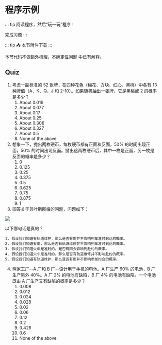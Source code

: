 # 程序示例
::: tip
阅读程序，然后“玩一玩”程序！

完成习题
:::


::: tip 📥
本节附件下载 <Download url="https://cdn.xyxsw.site/code/3-Lecture.zip"/>
:::

本节代码不做额外梳理，[不确定性问题](./4.3.3%E4%B8%8D%E7%A1%AE%E5%AE%9A%E6%80%A7%E9%97%AE%E9%A2%98.md) 中已有解释。

## Quiz

1. 考虑一副标准的 52 张牌，在四种花色（梅花、方块、红心、黑桃）中各有 13 种牌值（A、K、Q、J 和 2-10）。如果随机抽出一张牌，它是黑桃或 2 的概率是多少？
    1. About 0.019
    2. About 0.077
    3. About 0.17
    4. About 0.25
    5. About 0.308
    6. About 0.327
    7. About 0.5
    8. None of the above
2.  想象一下，抛出两枚硬币，每枚硬币都有正面和反面，50% 的时间出现正面，50% 的时间出现反面。抛出这两枚硬币后，其中一枚是正面，另一枚是反面的概率是多少？
    1.  0
    2.  0.125
    3.  0.25
    4.  0.375
    5.  0.5
    6.  0.625
    7.  0.75
    8.  0.875
    9.  1
3.  回答关于贝叶斯网络的问题，问题如下：

  ![](https://cdn.xyxsw.site/PUesbhgsFoiucAxWBKYcUUU3nMd.png)

  以下哪句话是真的？

    1. 假设我们知道有轨道维护，那么是否有雨并不影响列车准时到达的概率。
    2. 假设我们知道有雨，那么是否有轨道维修并不影响列车准时到达的概率。
    3. 假设我们知道火车是准时的，是否有雨会影响到赴约的概率。
    4. 假设我们知道火车是准时的，那么是否有轨道维修并不影响赴约的概率。
    5. 假设我们知道有轨道维护，那么是否有雨并不影响参加约会的概率。
4. 两家工厂--A 厂和 B 厂--设计用于手机的电池。A 厂生产 60% 的电池，B 厂生产另外 40%。A 厂 2% 的电池有缺陷，B 厂 4% 的电池有缺陷。一个电池既由 A 厂生产又有缺陷的概率是多少？
    1. 0.008
    2. 0.012
    3. 0.024
    4.  0.028
    5.  0.02
    6.  0.06
    7.  0.12
    8.  0.2
    9.  0.429
    10. 0.6
    11. None of the above
